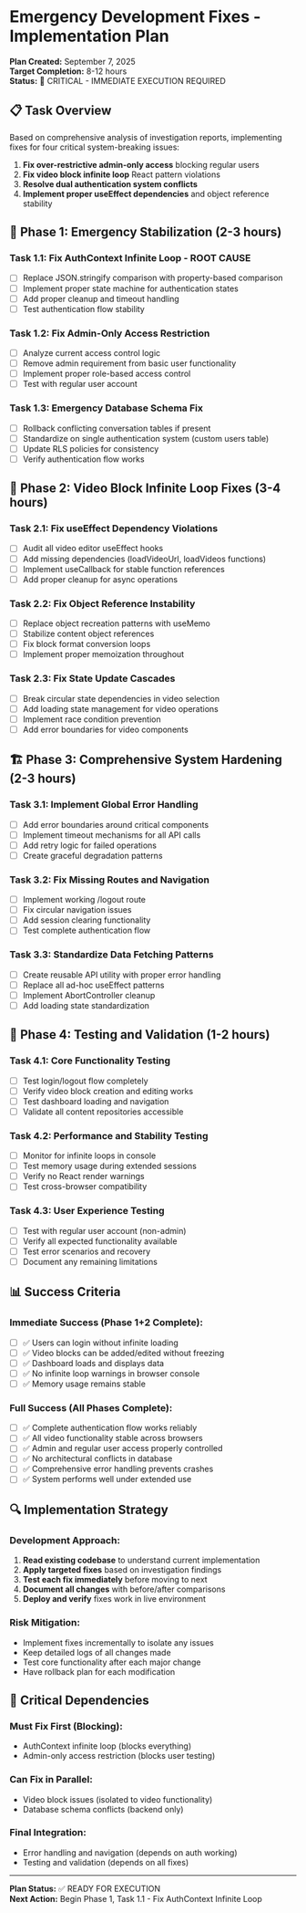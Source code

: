 # Emergency Development Fixes - Implementation Plan

**Plan Created:** September 7, 2025  
**Target Completion:** 8-12 hours  
**Status:** 🔴 CRITICAL - IMMEDIATE EXECUTION REQUIRED

## 📋 Task Overview

Based on comprehensive analysis of investigation reports, implementing fixes for four critical system-breaking issues:

1. **Fix over-restrictive admin-only access** blocking regular users
2. **Fix video block infinite loop** React pattern violations  
3. **Resolve dual authentication system conflicts**
4. **Implement proper useEffect dependencies** and object reference stability

## 🎯 Phase 1: Emergency Stabilization (2-3 hours)

### Task 1.1: Fix AuthContext Infinite Loop - ROOT CAUSE
- [ ] Replace JSON.stringify comparison with property-based comparison
- [ ] Implement proper state machine for authentication states
- [ ] Add proper cleanup and timeout handling
- [ ] Test authentication flow stability

### Task 1.2: Fix Admin-Only Access Restriction  
- [ ] Analyze current access control logic
- [ ] Remove admin requirement from basic user functionality
- [ ] Implement proper role-based access control
- [ ] Test with regular user account

### Task 1.3: Emergency Database Schema Fix
- [ ] Rollback conflicting conversation tables if present
- [ ] Standardize on single authentication system (custom users table)
- [ ] Update RLS policies for consistency
- [ ] Verify authentication flow works

## 🔧 Phase 2: Video Block Infinite Loop Fixes (3-4 hours)

### Task 2.1: Fix useEffect Dependency Violations
- [ ] Audit all video editor useEffect hooks
- [ ] Add missing dependencies (loadVideoUrl, loadVideos functions)
- [ ] Implement useCallback for stable function references
- [ ] Add proper cleanup for async operations

### Task 2.2: Fix Object Reference Instability
- [ ] Replace object recreation patterns with useMemo
- [ ] Stabilize content object references
- [ ] Fix block format conversion loops
- [ ] Implement proper memoization throughout

### Task 2.3: Fix State Update Cascades
- [ ] Break circular state dependencies in video selection
- [ ] Add loading state management for video operations
- [ ] Implement race condition prevention
- [ ] Add error boundaries for video components

## 🏗️ Phase 3: Comprehensive System Hardening (2-3 hours)

### Task 3.1: Implement Global Error Handling
- [ ] Add error boundaries around critical components
- [ ] Implement timeout mechanisms for all API calls
- [ ] Add retry logic for failed operations
- [ ] Create graceful degradation patterns

### Task 3.2: Fix Missing Routes and Navigation
- [ ] Implement working /logout route
- [ ] Fix circular navigation issues
- [ ] Add session clearing functionality
- [ ] Test complete authentication flow

### Task 3.3: Standardize Data Fetching Patterns
- [ ] Create reusable API utility with proper error handling
- [ ] Replace all ad-hoc useEffect patterns
- [ ] Implement AbortController cleanup
- [ ] Add loading state standardization

## 🧪 Phase 4: Testing and Validation (1-2 hours)

### Task 4.1: Core Functionality Testing
- [ ] Test login/logout flow completely
- [ ] Verify video block creation and editing works
- [ ] Test dashboard loading and navigation
- [ ] Validate all content repositories accessible

### Task 4.2: Performance and Stability Testing
- [ ] Monitor for infinite loops in console
- [ ] Test memory usage during extended sessions
- [ ] Verify no React render warnings
- [ ] Test cross-browser compatibility

### Task 4.3: User Experience Testing
- [ ] Test with regular user account (non-admin)
- [ ] Verify all expected functionality available
- [ ] Test error scenarios and recovery
- [ ] Document any remaining limitations

## 📊 Success Criteria

### Immediate Success (Phase 1+2 Complete):
- [ ] ✅ Users can login without infinite loading
- [ ] ✅ Video blocks can be added/edited without freezing
- [ ] ✅ Dashboard loads and displays data
- [ ] ✅ No infinite loop warnings in browser console
- [ ] ✅ Memory usage remains stable

### Full Success (All Phases Complete):
- [ ] ✅ Complete authentication flow works reliably
- [ ] ✅ All video functionality stable across browsers
- [ ] ✅ Admin and regular user access properly controlled
- [ ] ✅ No architectural conflicts in database
- [ ] ✅ Comprehensive error handling prevents crashes
- [ ] ✅ System performs well under extended use

## 🔍 Implementation Strategy

### Development Approach:
1. **Read existing codebase** to understand current implementation
2. **Apply targeted fixes** based on investigation findings
3. **Test each fix immediately** before moving to next
4. **Document all changes** with before/after comparisons
5. **Deploy and verify** fixes work in live environment

### Risk Mitigation:
- Implement fixes incrementally to isolate any issues
- Keep detailed logs of all changes made
- Test core functionality after each major change
- Have rollback plan for each modification

## 🚨 Critical Dependencies

### Must Fix First (Blocking):
- AuthContext infinite loop (blocks everything)
- Admin-only access restriction (blocks user testing)

### Can Fix in Parallel:
- Video block issues (isolated to video functionality)
- Database schema conflicts (backend only)

### Final Integration:
- Error handling and navigation (depends on auth working)
- Testing and validation (depends on all fixes)

---

**Plan Status:** ✅ READY FOR EXECUTION  
**Next Action:** Begin Phase 1, Task 1.1 - Fix AuthContext Infinite Loop